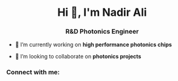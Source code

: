 <h1 align="center">Hi 👋, I'm Nadir Ali</h1>
<h3 align="center">R&D Photonics Engineer</h3>

- 🔭 I’m currently working on **high performance photonics chips**

- 👯 I’m looking to collaborate on **photonics projects**

<h3 align="left">Connect with me:</h3>
<p align="left">
</p>
